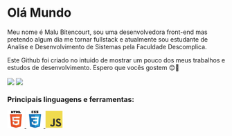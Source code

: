 <h1 align="left">Olá Mundo</h1>
<p>Meu nome é Malu Bitencourt, sou uma desenvolvedora front-end mas pretendo algum dia me tornar fullstack e atualmente sou estudante de Analise e Desenvolvimento de Sistemas pela Faculdade Descomplica.</p>

<p>Este Github foi criado no intuido de mostrar um pouco dos meus trabalhos e estudos de desenvolvimento. Espero que vocês gostem 😊💛</p>



<div>
  <img height="160em" align="center" src="https://github-readme-stats.vercel.app/api?username=malubitencourt&show_icons=true&theme=highcontrast&include_all_commits=true&count_private=true">
  <img height="160em" align="center" src="https://github-readme-stats.vercel.app/api/top-langs/?username=malubitencourt&&layout=compact&hide=shell&theme=highcontrast">
</div>

<div>
  <h3 align="left">Principais linguagens e ferramentas:</h3>
</div>

<div>
  <p align="left"> <a href="https://www.w3.org/html/" target="_blank"> <img src="https://raw.githubusercontent.com/devicons/devicon/master/icons/html5/html5-original-wordmark.svg" alt="html5" width="40" height="40"/> </a> <a href="https://www.w3.org/css/" target="_blank"> <img src="https://raw.githubusercontent.com/devicons/devicon/master/icons/css3/css3-original-wordmark.svg" alt="css3" width="40" height="40"/> </a> <a href="https://developer.mozilla.org/en-US/docs/Web/JavaScript" target="_blank"> <img src="https://raw.githubusercontent.com/devicons/devicon/master/icons/javascript/javascript-original.svg" alt="javascript" width="40" height="40"/> </a>
  </p>
</div> 
